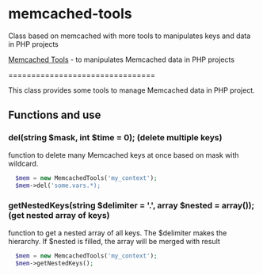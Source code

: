 # memcached-tools
Class based on memcached with more tools to manipulates keys and data in PHP projects

[Memcached Tools](https://github.com/Meloman-zz/memcached-tools) - to manipulates Memcached data in PHP projects

================================

This class provides some tools to manage Memcached data in PHP project.

## Functions and use

### del(string $mask, int $time = 0); (delete multiple keys)

function to delete many Memcached keys at once based on mask with wildcard.

```php
  $mem = new MemcachedTools('my_context');
  $mem->del('some.vars.*);
```

### getNestedKeys(string $delimiter = '.', array $nested = array()); (get nested array of keys)

function to get a nested array of all keys. The $delimiter makes the hierarchy.
If $nested is filled, the array will be merged with result 

```php
  $mem = new MemcachedTools('my_context');
  $mem->getNestedKeys();
```
